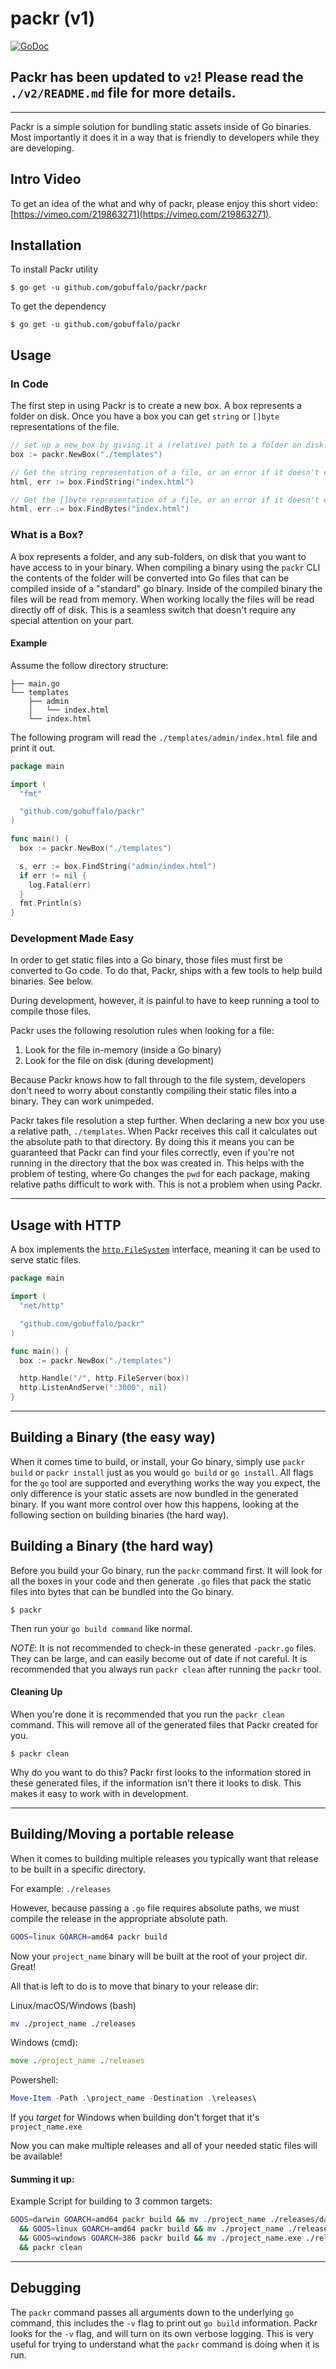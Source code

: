 # packr (v1)

[![GoDoc](https://godoc.org/github.com/gobuffalo/packr?status.svg)](https://godoc.org/github.com/gobuffalo/packr)

## Packr has been updated to `v2`! Please read the `./v2/README.md` file for more details.

---

Packr is a simple solution for bundling static assets inside of Go binaries.
Most importantly it does it in a way that is friendly to developers while they
are developing.

## Intro Video

To get an idea of the what and why of packr, please enjoy this short video:
[https://vimeo.com/219863271](https://vimeo.com/219863271).

## Installation

To install Packr utility

```text
$ go get -u github.com/gobuffalo/packr/packr
```

To get the dependency

```text
$ go get -u github.com/gobuffalo/packr
```

## Usage

### In Code

The first step in using Packr is to create a new box. A box represents a folder
on disk. Once you have a box you can get `string` or `[]byte` representations of
the file.

```go
// set up a new box by giving it a (relative) path to a folder on disk:
box := packr.NewBox("./templates")

// Get the string representation of a file, or an error if it doesn't exist:
html, err := box.FindString("index.html")

// Get the []byte representation of a file, or an error if it doesn't exist:
html, err := box.FindBytes("index.html")
```

### What is a Box?

A box represents a folder, and any sub-folders, on disk that you want to have
access to in your binary. When compiling a binary using the `packr` CLI the
contents of the folder will be converted into Go files that can be compiled
inside of a "standard" go binary. Inside of the compiled binary the files will
be read from memory. When working locally the files will be read directly off of
disk. This is a seamless switch that doesn't require any special attention on
your part.

#### Example

Assume the follow directory structure:

```
├── main.go
└── templates
    ├── admin
    │   └── index.html
    └── index.html
```

The following program will read the `./templates/admin/index.html` file and
print it out.

```go
package main

import (
  "fmt"

  "github.com/gobuffalo/packr"
)

func main() {
  box := packr.NewBox("./templates")

  s, err := box.FindString("admin/index.html")
  if err != nil {
    log.Fatal(err)
  }
  fmt.Println(s)
}
```

### Development Made Easy

In order to get static files into a Go binary, those files must first be
converted to Go code. To do that, Packr, ships with a few tools to help build
binaries. See below.

During development, however, it is painful to have to keep running a tool to
compile those files.

Packr uses the following resolution rules when looking for a file:

1. Look for the file in-memory (inside a Go binary)
1. Look for the file on disk (during development)

Because Packr knows how to fall through to the file system, developers don't
need to worry about constantly compiling their static files into a binary. They
can work unimpeded.

Packr takes file resolution a step further. When declaring a new box you use a
relative path, `./templates`. When Packr receives this call it calculates out
the absolute path to that directory. By doing this it means you can be
guaranteed that Packr can find your files correctly, even if you're not running
in the directory that the box was created in. This helps with the problem of
testing, where Go changes the `pwd` for each package, making relative paths
difficult to work with. This is not a problem when using Packr.

---

## Usage with HTTP

A box implements the
[`http.FileSystem`](https://golang.org/pkg/net/http/#FileSystem) interface,
meaning it can be used to serve static files.

```go
package main

import (
  "net/http"

  "github.com/gobuffalo/packr"
)

func main() {
  box := packr.NewBox("./templates")

  http.Handle("/", http.FileServer(box))
  http.ListenAndServe(":3000", nil)
}
```

---

## Building a Binary (the easy way)

When it comes time to build, or install, your Go binary, simply use
`packr build` or `packr install` just as you would `go build` or `go install`.
All flags for the `go` tool are supported and everything works the way you
expect, the only difference is your static assets are now bundled in the
generated binary. If you want more control over how this happens, looking at the
following section on building binaries (the hard way).

## Building a Binary (the hard way)

Before you build your Go binary, run the `packr` command first. It will look for
all the boxes in your code and then generate `.go` files that pack the static
files into bytes that can be bundled into the Go binary.

```
$ packr
```

Then run your `go build command` like normal.

_NOTE_: It is not recommended to check-in these generated `-packr.go` files.
They can be large, and can easily become out of date if not careful. It is
recommended that you always run `packr clean` after running the `packr` tool.

#### Cleaning Up

When you're done it is recommended that you run the `packr clean` command. This
will remove all of the generated files that Packr created for you.

```
$ packr clean
```

Why do you want to do this? Packr first looks to the information stored in these
generated files, if the information isn't there it looks to disk. This makes it
easy to work with in development.

---

## Building/Moving a portable release

When it comes to building multiple releases you typically want that release to
be built in a specific directory.

For example: `./releases`

However, because passing a `.go` file requires absolute paths, we must compile
the release in the appropriate absolute path.

```bash
GOOS=linux GOARCH=amd64 packr build
```

Now your `project_name` binary will be built at the root of your project dir.
Great!

All that is left to do is to move that binary to your release dir:

Linux/macOS/Windows (bash)

```bash
mv ./project_name ./releases
```

Windows (cmd):

```cmd
move ./project_name ./releases
```

Powershell:

```powershell
Move-Item -Path .\project_name -Destination .\releases\
```

If you _target_ for Windows when building don't forget that it's
`project_name.exe`

Now you can make multiple releases and all of your needed static files will be
available!

#### Summing it up:

Example Script for building to 3 common targets:

```bash
GOOS=darwin GOARCH=amd64 packr build && mv ./project_name ./releases/darwin-project_name \
  && GOOS=linux GOARCH=amd64 packr build && mv ./project_name ./releases/linux-project_name \
  && GOOS=windows GOARCH=386 packr build && mv ./project_name.exe ./releases/project_name.exe \
  && packr clean
```

---

## Debugging

The `packr` command passes all arguments down to the underlying `go` command,
this includes the `-v` flag to print out `go build` information. Packr looks for
the `-v` flag, and will turn on its own verbose logging. This is very useful for
trying to understand what the `packr` command is doing when it is run.
